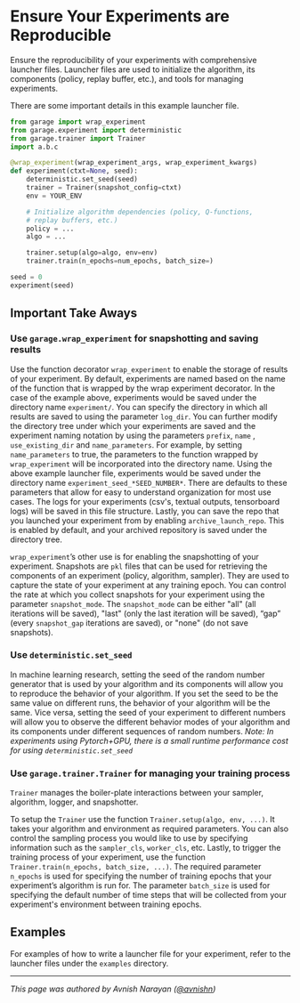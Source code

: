 
# Ensure Your Experiments are Reproducible

Ensure the reproducibility of your experiments with comprehensive launcher
files. Launcher files are used to initialize the algorithm, its components
(policy, replay buffer, etc.), and tools for managing experiments.

There are some important details in this example launcher file.

```python
from garage import wrap_experiment
from garage.experiment import deterministic
from garage.trainer import Trainer
import a.b.c

@wrap_experiment(wrap_experiment_args, wrap_experiment_kwargs)
def experiment(ctxt=None, seed):
    deterministic.set_seed(seed)
    trainer = Trainer(snapshot_config=ctxt)
    env = YOUR_ENV

    # Initialize algorithm dependencies (policy, Q-functions,
    # replay buffers, etc.)
    policy = ...
    algo = ...

    trainer.setup(algo=algo, env=env)
    trainer.train(n_epochs=num_epochs, batch_size=)

seed = 0
experiment(seed)
```

## Important Take Aways

### Use `garage.wrap_experiment` for snapshotting and saving results

Use the function decorator `wrap_experiment`  to enable the storage of results
of your experiment. By default, experiments are named based on the name of the
function that is wrapped by the wrap experiment decorator. In the case of the
example above, experiments would be saved under the directory name
`experiment/`. You can specify the directory in which all results are saved to
using the parameter `log_dir`. You can further modify the directory tree under
which your experiments are saved and the experiment naming notation by using
the parameters `prefix`, `name` , `use_existing_dir` and `name_parameters`.
For example, by setting `name_parameters` to true, the parameters to the
function wrapped by `wrap_experiment` will be incorporated into the directory
name. Using the above example launcher file, experiments would be saved under
the directory name `experiment_seed_*SEED_NUMBER*`. There are defaults to these
parameters that allow for easy to understand organization for most use cases.
The logs for your experiments (csv's, textual outputs, tensorboard logs) will
be saved in this file structure. Lastly, you can save the repo that you
launched your experiment from by enabling `archive_launch_repo`. This is
enabled by default, and your archived repository is saved under the directory
tree.

`wrap_experiment`’s other use is for enabling the snapshotting of your
experiment. Snapshots are `pkl` files that can be used for retrieving the
components of an experiment (policy, algorithm, sampler). They are used to
capture the state of your experiment at any training epoch. You can control
the rate at which you collect snapshots for your experiment using the parameter
`snapshot_mode`. The `snapshot_mode` can be either "all" (all iterations will
be saved), "last" (only the last iteration will be saved), “gap” (every
`snapshot_gap` iterations are saved), or "none" (do not save snapshots).

### Use `deterministic.set_seed`

In machine learning research, setting the seed of the random number generator
that is used by your algorithm and its components will allow you to reproduce
the behavior of your algorithm. If you set the seed to be the same value on
different runs, the behavior of your algorithm will be the same. Vice versa,
setting the seed of your experiment to different numbers will allow you to
observe the different behavior modes of your algorithm and its components
under different sequences of random numbers.
*Note: In experiments using Pytorch+GPU, there is a small runtime performance
cost for using `deterministic.set_seed`*

### Use `garage.trainer.Trainer` for managing your training process

`Trainer` manages the boiler-plate interactions between your sampler,
algorithm, logger, and snapshotter.

To setup the `Trainer` use the function
`Trainer.setup(algo, env, ...)`. It takes your algorithm and environment as
required parameters. You can also control the sampling process you would like
to use by specifying information such as the `sampler_cls`, `worker_cls`, etc.
Lastly, to trigger the training process of your experiment, use the function
`Trainer.train(n_epochs, batch_size, ...)`. The required parameter
`n_epochs` is used for specifying the number of training epochs that your
experiment’s algorithm is run for. The parameter `batch_size` is used for
specifying the default number of time steps that will be collected from your
experiment's environment between training epochs.

## Examples

For examples of how to write a launcher file for your experiment, refer to the
launcher files under the `examples` directory.

----

*This page was authored by Avnish Narayan*
*([@avnishn](https://github.com/avnishn))*
